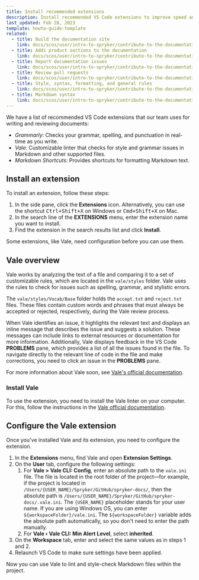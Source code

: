 ```yaml
---
title: Install recommended extensions
description: Install recommended VS Code extensions to improve speed and quality quality of your contributions.
last_updated: Feb 28, 2023
template: howto-guide-template
related:
  - title: Build the documentation site
    link: docs/scos/user/intro-to-spryker/contribute-to-the-documentation/build-the-documentation-site.html
  - title: Addi product sections to the documentation
    link: docs/scos/user/intro-to-spryker/contribute-to-the-documentation/add-product-sections-to-the-documentation.html
  - title: Report documentation issues
    link: docs/scos/user/intro-to-spryker/contribute-to-the-documentation/report-documentation-issues.html
  - title: Review pull requests
    link: docs/scos/user/intro-to-spryker/contribute-to-the-documentation/review-pull-requests.html
  - title: Style, syntax, formatting, and general rules
    link: docs/scos/user/intro-to-spryker/contribute-to-the-documentation/style-formatting-general-rules.html
  - title: Markdown syntax
    link: docs/scos/user/intro-to-spryker/contribute-to-the-documentation/markdown-syntax.html
---
```


We have a list of recommended VS Code extensions that our team uses for writing and reviewing documents:
* *Grammarly*: Checks your grammar, spelling, and punctuation in real-time as you write.
* *Vale*: Customizable linter that checks for style and grammar issues in Markdown and other supported files.
* *Markdown Shortcuts*: Provides shortcuts for formatting Markdown text.

## Install an extension

To install an extension, follow these steps:
1. In the side pane, click the **Extensions** icon. Alternatively, you can use the shortcut <kbd>Ctrl+Shift+X</kbd> on Windows or <kbd>Cmd+Shift+X</kbd> on Mac.
2. In the search line of the **EXTENSIONS** menu, enter the extension name you want to install.
3. Find the extension in the search results list and click **Install**.

Some extensions, like Vale, need configuration before you can use them.

## Vale overview

Vale works by analyzing the text of a file and comparing it to a set of customizable rules, which are located in the `vale/styles` folder. 
Vale uses the rules to check for issues such as spelling, grammar, and stylistic errors.

The `vale/styles/Vocab/Base` folder holds the `accept.txt` and `reject.txt` files. 
These files contain custom words and phrases that must always be accepted or rejected, respectively, during the Vale review process.

When Vale identifies an issue, it highlights the relevant text and displays an inline message that describes the issue and suggests a solution. These messages can include links to external resources or documentation for more information.
Additionally, Vale displays feedback in the VS Code **PROBLEMS** pane, which provides a list of all the issues found in the file.
To navigate directly to the relevant line of code in the file and make corrections, you need to click an issue in the **PROBLEMS** pane.

For more information about Vale soon, see [Vale's official documentation](https://vale.sh/docs/vale-cli/overview/).

### Install Vale

To use the extension, you need to install the Vale linter on your computer. For this, follow the instructions in the [Vale official documentation](https://vale.sh/docs/vale-cli/installation/).

## Configure the Vale extension

Once you've installed Vale and its extension, you need to configure the extension.

1. In the **Extensions** menu, find Vale and open **Extension Settings**.
2. On the **User** tab, configure the following settings:
   1. For **Vale > Vale CLI: Config**, enter an absolute path to the `vale.ini` file. The file is located in the root folder of the project—for example, if the project is located in `/Users/{USER_NAME}/Spryker/GitHub/spryker-docs/`, then the absolute path is `/Users/{USER_NAME}/Spryker/GitHub/spryker-docs/.vale.ini`. The `{USER_NAME}` placeholder stands for your user name. If you are using Windows OS, you can enter `${workspaceFolder}/vale.ini`. The `${workspaceFolder}` variable adds the absolute path automatically, so you don't need to enter the path manually.
   2. For **Vale › Vale CLI: Min Alert Level**, select **inherited**.
3. On the **Workspace** tab, enter and select the same values as in steps 1 and 2.
4. Relaunch VS Code to make sure settings have been applied.

 Now you can use Vale to lint and style-check Markdown files within the project.